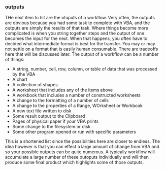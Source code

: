 ### outputs

THe next item to hit are the otuputs of a workflow. Very often, the outputs are obvious because you had some task to complete with VBA, and the outputs are simply the results of that task. Where things become more complicated is when you string together steps and the output of one becomes the input for the next. When that happens, you often have to decided what intermediate format is best for the transfer. You may or may not settle on a format that is easily human consumable. There are tradeoffs here that will be discussed later. The output of a workflow can be a number of things:

- A string, number, cell, row, column, or table of data that was processed by the VBA
- A chart
- A collection of shapes
- A worksheet that includes any of the items above
- A workbook that includes a number of constructed worksheets
- A change to the formatting of a number of cells
- A change to the properties of a Range, WOrksheet or Workbook
- A new text file written to disk
- Some result output to the Clipboard
- Pages of physical paper if your VBA prints
- Some change to the filesystem or disk
- Some other program opened or run with specific parameters

This is a shortened list since the possibilities here are closer to endless. The idea however is that you can effect a large amount of change from VBA and so your possible outputs can be quite numerous. A typically workflow will accumulate a large number of these outoputs individually and will then produce some final product which highlights some of those outputs.
